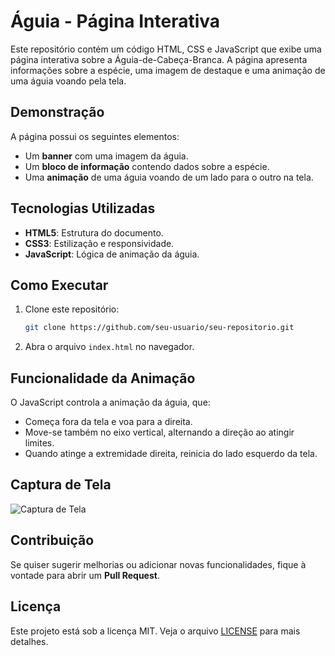 # Águia - Página Interativa

Este repositório contém um código HTML, CSS e JavaScript que exibe uma página interativa sobre a Águia-de-Cabeça-Branca. A página apresenta informações sobre a espécie, uma imagem de destaque e uma animação de uma águia voando pela tela.

## Demonstração

A página possui os seguintes elementos:
- Um **banner** com uma imagem da águia.
- Um **bloco de informação** contendo dados sobre a espécie.
- Uma **animação** de uma águia voando de um lado para o outro na tela.

## Tecnologias Utilizadas

- **HTML5**: Estrutura do documento.
- **CSS3**: Estilização e responsividade.
- **JavaScript**: Lógica de animação da águia.

## Como Executar

1. Clone este repositório:
   ```sh
   git clone https://github.com/seu-usuario/seu-repositorio.git
   ```
2. Abra o arquivo `index.html` no navegador.

## Funcionalidade da Animação

O JavaScript controla a animação da águia, que:
- Começa fora da tela e voa para a direita.
- Move-se também no eixo vertical, alternando a direção ao atingir limites.
- Quando atinge a extremidade direita, reinicia do lado esquerdo da tela.

## Captura de Tela

![Captura de Tela](https://img.freepik.com/fotos-gratis/aguia-careca-majestosa-empoleirada-olhando-fixamente-com-olhos-afiados-gerados-por-ia_188544-35430.jpg)

## Contribuição

Se quiser sugerir melhorias ou adicionar novas funcionalidades, fique à vontade para abrir um **Pull Request**.

## Licença

Este projeto está sob a licença MIT. Veja o arquivo [LICENSE](LICENSE) para mais detalhes.

